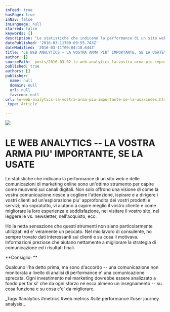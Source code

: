 ```yaml
---
inFeed: true
hasPage: true
inNav: false
inLanguage: null
starred: false
keywords: []
description: "Le statistiche che indicano la performance di un sito web e delle comunicazioni di marketing online sono un’ottimo strumento per capire come muoversi sui canali digitali. Non solo offrono una visione di come la vostra comunicazione riesce a cogliere l’attenzione, ispirare e a dirigere i vostri clienti ad un’esplorazione piu’ approfondita dei vostri prodotti e servizi; ma sopratutto, vi aiutano a capire meglio il vostro cliente e come migliorare la loro esperienza e soddisfazione, nel visitare il vostro sito, nel leggere le vs. newsletter, nell’acquisto, ecc.\_"
datePublished: '2016-03-11T00:09:55.743Z'
dateModified: '2016-03-11T00:04:18.644Z'
title: "LE WEB ANALYTICS – LA VOSTRA ARMA PIU’ IMPORTANTE, SE LA USATE\_"
author: []
sourcePath: _posts/2016-03-02-le-web-analytics-la-vostra-arma-piu-importante-se-la-usa.md
published: true
authors: []
publisher:
  name: null
  domain: null
  url: null
  favicon: null
url: le-web-analytics-la-vostra-arma-piu-importante-se-la-usa/index.html
_type: Article

---
```

![](https://the-grid-user-content.s3-us-west-2.amazonaws.com/7067e524-50e0-4fe8-a09a-6199718d7c38.jpg)

# LE WEB ANALYTICS -- LA VOSTRA ARMA PIU' IMPORTANTE, SE LA USATE 

Le statistiche che indicano la performance di un sito web e delle comunicazioni di marketing online sono un'ottimo strumento per capire come muoversi sui canali digitali. Non solo offrono una visione di come la vostra comunicazione riesce a cogliere l'attenzione, ispirare e a dirigere i vostri clienti ad un'esplorazione piu' approfondita dei vostri prodotti e servizi; ma sopratutto, vi aiutano a capire meglio il vostro cliente e come migliorare la loro esperienza e soddisfazione, nel visitare il vostro sito, nel leggere le vs. newsletter, nell'acquisto, ecc. 

Ho la netta sensazione che questi strumenti non siano particolarmente utilizzati ed e' veramente un peccato. Nel mio lavoro di consulente, ho sempre trovato dati interessanti sui clienti e su cosa li motivava. Informazioni preziose che aiutano nettamente a migliorare la strategia di comunicazione ed i risultati finali. 

**Consiglio: **

Qualcuno l'ha detto prima, ma sono d'accordo -- una comunicazione non monitorata a livello di analisi di performance e' una comunicazione sprecata. Ogni investimento nel marketing dovrebbe essere analizzato a fondo per far si' che da ogni sforzo ne esca almeno un insegnamento -- su cosa funziona e su cosa c'e' da migliorare. 

_Tags \#analytics \#metrics \#web metrics \#site performance \#user journey analysis 
_